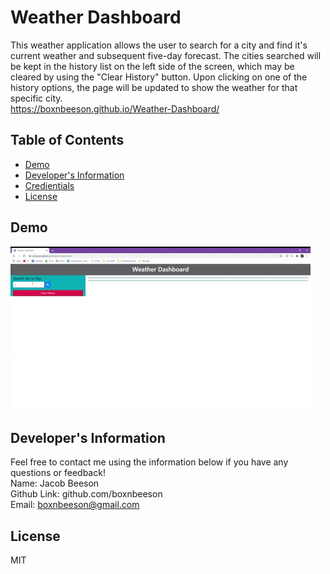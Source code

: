 # Weather Dashboard
  This weather application allows the user to search for a city and find it's current weather and subsequent five-day forecast. The cities searched will be kept in the history list on the left side of the screen, which may be cleared by using the "Clear History" button. Upon clicking on one of the history options, the page will be updated to show the weather for that specific city. 
  <br>
  https://boxnbeeson.github.io/Weather-Dashboard/
  ## Table of Contents
  * [Demo](#demo)
  * [Developer's Information](#devInfo)
  * [Credientials](#credientials)
  * [License](#license)
  
  ## <a name="demo"></a>Demo
  ![](assets/demo.gif)

  ## <a name="devInfo"></a>Developer's Information
  Feel free to contact me using the information below if you have any questions or feedback!
  <br>
  Name: Jacob Beeson
  <br>
  Github Link: github.com/boxnbeeson
  <br>
  Email: <boxnbeeson@gmail.com>
  
  ## <a name="license"></a>License
  MIT
